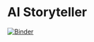 # AI Storyteller

[![Binder](https://mybinder.org/badge_logo.svg)](https://mybinder.org/v2/gh/TiborUdvari/ai-storyteller/HEAD)